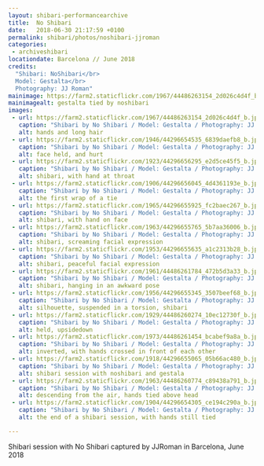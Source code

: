 ```yaml
---
layout: shibari-performancearchive
title:  No Shibari
date:   2018-06-30 21:17:59 +0100
permalink: shibari/photos/noshibari-jjroman
categories:
 - archiveshibari
locationdate: Barcelona // June 2018
credits:
  "Shibari: NoShibari</br>
  Model: Gestalta</br>
  Photography: JJ Roman"
mainimage: https://farm2.staticflickr.com/1967/44486263154_2d026c4d4f_b.jpg
mainimagealt: gestalta tied by noshibari
images:
 - url: https://farm2.staticflickr.com/1967/44486263154_2d026c4d4f_b.jpg
   caption: "Shibari by No Shibari / Model: Gestalta / Photography: JJ Roman"
   alt: hands and long hair
 - url: https://farm2.staticflickr.com/1946/44296654535_6839daefb8_b.jpg
   caption: "Shibari by No Shibari / Model: Gestalta / Photography: JJ Roman"
   alt: face held, and hurt
 - url: https://farm2.staticflickr.com/1923/44296656295_e2d5ce45f5_b.jpg
   caption: "Shibari by No Shibari / Model: Gestalta / Photography: JJ Roman"
   alt: shibari, with hand at throat
 - url: https://farm2.staticflickr.com/1906/44296656045_4d4361193e_b.jpg
   caption: "Shibari by No Shibari / Model: Gestalta / Photography: JJ Roman"
   alt: the first wrap of a tie
 - url: https://farm2.staticflickr.com/1965/44296655925_fc2baec267_b.jpg
   caption: "Shibari by No Shibari / Model: Gestalta / Photography: JJ Roman"
   alt: shibari, with hand on face
 - url: https://farm2.staticflickr.com/1963/44296655765_5b7aa36006_b.jpg
   caption: "Shibari by No Shibari / Model: Gestalta / Photography: JJ Roman"
   alt: shibari, screaming facial expression
 - url: https://farm2.staticflickr.com/1953/44296655635_a1c2313b28_b.jpg
   caption: "Shibari by No Shibari / Model: Gestalta / Photography: JJ Roman"
   alt: shibari, peaceful facial expression
 - url: https://farm2.staticflickr.com/1961/44486261784_472b5d3a33_b.jpg
   caption: "Shibari by No Shibari / Model: Gestalta / Photography: JJ Roman"
   alt: shibari, hanging in an awkward pose
 - url: https://farm2.staticflickr.com/1956/44296655345_3507beef68_b.jpg
   caption: "Shibari by No Shibari / Model: Gestalta / Photography: JJ Roman"
   alt: silhouette, suspended in a torsion, shibari
 - url: https://farm2.staticflickr.com/1929/44486260274_10ec12730f_b.jpg
   caption: "Shibari by No Shibari / Model: Gestalta / Photography: JJ Roman"
   alt: held, upsidedown
 - url: https://farm2.staticflickr.com/1973/44486261454_bcabef9a8a_b.jpg
   caption: "Shibari by No Shibari / Model: Gestalta / Photography: JJ Roman"
   alt: inverted, with hands crossed in front of each other
 - url: https://farm2.staticflickr.com/1918/44296655065_05b66ac480_b.jpg
   caption: "Shibari by No Shibari / Model: Gestalta / Photography: JJ Roman"
   alt: shibari session with noshibari and gestala
 - url: https://farm2.staticflickr.com/1963/44486260774_c89438a791_b.jpg
   caption: "Shibari by No Shibari / Model: Gestalta / Photography: JJ Roman"
   alt: descending from the air, hands tied above head
 - url: https://farm2.staticflickr.com/1904/44296654305_ce194c290a_b.jpg
   caption: "Shibari by No Shibari / Model: Gestalta / Photography: JJ Roman"
   alt: the end of a shibari session, with hands still tied

---
```

Shibari session with No Shibari captured by JJRoman in Barcelona, June 2018
